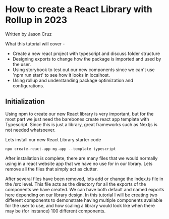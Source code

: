  # How to create a React Library with Rollup in 2023
Written by Jason Cruz

What this tutorial will cover - 
- Create a new react project with typescript and discuss folder structure
- Designing exports to change how the package is imported and used by the user. 
- Using storybook to test out our new components since we can't use 'npm run start' to see how it looks in localhost. 
- Using rollup and understanding package optimization and configurations.
  
## Initialization
Using npm to create our new React library is very important, but for the most part we just need the barebones create react app template with Typescript. Since this is just a library, great frameworks such as Nextjs is not needed whatsoever.  

Lets install our new React Library starter code 
	
    npx create-react-app my-app --template typescript	
 
After installation is complete, there are many files that we would normally using in a react website app that we have no use for in our library. Lets remove all the files that simply act as clutter. 

After several files have been removed, lets add or change the index.ts file in the /src level. This file acts as the directory for all the exports of the components we have created. We can have both default and named exports here depending on our library design. 
In this tutorial I will be creating two different components to demonstrate having multiple components available for the user to use, and how scaling a library would look like when there may be (for instance) 100 different components.



